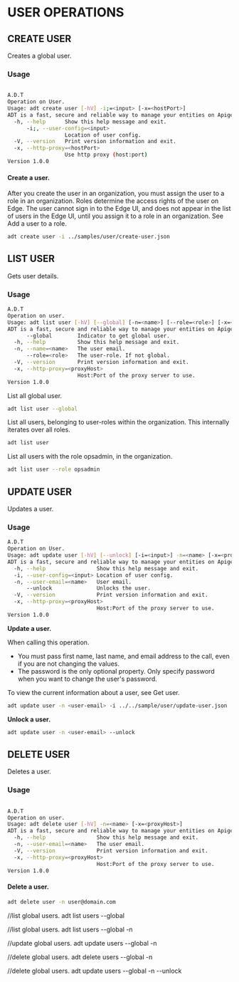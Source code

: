 # USER OPERATIONS


## CREATE USER 

Creates a global user.
### Usage
```sh

A.D.T
Operation on User.
Usage: adt create user [-hV] -i;=<input> [-x=<hostPort>]
ADT is a fast, secure and reliable way to manage your entities on Apigee.
  -h, --help      Show this help message and exit.
      -i;, --user-config=<input>
                  Location of user config.
  -V, --version   Print version information and exit.
  -x, --http-proxy=<hostPort>
                  Use http proxy (host:port)
Version 1.0.0
```

#### Create a user.

After you create the user in an organization, you must assign the user to a role in an organization. Roles determine the access rights of the user on Edge. The user cannot sign in to the Edge UI, and does not appear in the list of users in the Edge UI, until you assign it to a role in an organization. See Add a user to a role.

```sh
adt create user -i ../samples/user/create-user.json 
```


## LIST USER 

Gets user details.

### Usage

```sh
A.D.T
Operation on user.
Usage: adt list user [-hV] [--global] [-n=<name>] [--role=<role>] [-x=<proxyHost>]
ADT is a fast, secure and reliable way to manage your entities on Apigee.
      --global        Indicator to get global user.
  -h, --help          Show this help message and exit.
  -n, --name=<name>   The user email.
      --role=<role>   The user-role. If not global.
  -V, --version       Print version information and exit.
  -x, --http-proxy=<proxyHost>
                      Host:Port of the proxy server to use.
Version 1.0.0
```

List all global user.

```sh
adt list user --global 
```

List all users, belonging to user-roles within the organization. This internally iterates over all roles.

```sh
adt list user 
```

List all users with the role opsadmin, in the organization.

```sh
adt list user --role opsadmin 
```

## UPDATE USER 

Updates a user.

### Usage


```sh
A.D.T
Operation on User.
Usage: adt update user [-hV] [--unlock] [-i=<input>] -n=<name> [-x=<proxyHost>]
ADT is a fast, secure and reliable way to manage your entities on Apigee.
  -h, --help                Show this help message and exit.
  -i, --user-config=<input> Location of user config.
  -n, --user-email=<name>   User email.
      --unlock              Unlocks the user.
  -V, --version             Print version information and exit.
  -x, --http-proxy=<proxyHost>
                            Host:Port of the proxy server to use.
Version 1.0.0

```

**Update a user.**

When calling this operation.

- You must pass first name, last name, and email address to the call, even if you are not changing the values.
- The password is the only optional property. Only specify password when you want to change the user's password.

To view the current information about a user, see Get user.

```sh
adt update user -n <user-email> -i ../../sample/user/update-user.json
```

**Unlock a user.**

```sh
adt update user -n <user-email> --unlock
```


## DELETE USER 

Deletes a user.
### Usage

```sh

A.D.T
Operation on user.
Usage: adt delete user [-hV] -n=<name> [-x=<proxyHost>]
ADT is a fast, secure and reliable way to manage your entities on Apigee.
  -h, --help                Show this help message and exit.
  -n, --user-email=<name>   The user email.
  -V, --version             Print version information and exit.
  -x, --http-proxy=<proxyHost>
                            Host:Port of the proxy server to use.
Version 1.0.0

```
#### Delete a user.

```sh
adt delete user -n user@domain.com 
```




//list global users.
adt list users --global


//list global users.
adt list users --global -n <useremail>

//update global users.
adt update users --global -n <useremail>


//delete global users.
adt delete users --global -n <useremail>

//delete global users.
adt update users --global -n <useremail> --unlock